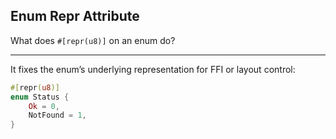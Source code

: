 ## Enum Repr Attribute

What does `#[repr(u8)]` on an enum do?

---

It fixes the enum’s underlying representation for FFI or layout control:

```rust
#[repr(u8)]
enum Status {
    Ok = 0,
    NotFound = 1,
}
```

